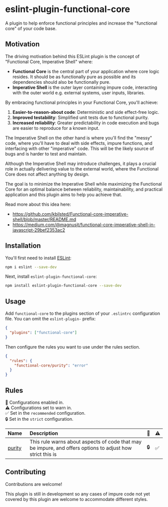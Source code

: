 # eslint-plugin-functional-core

A plugin to help enforce functional principles and increase the "functional core" of your code base.

## Motivation

The driving motivation behind this ESLint plugin is the concept of "Functional Core, Imperative Shell" where:

- **Functional Core** is the central part of your application where core logic resides. It should be as functionally pure as possible and its dependencies should also be functionally pure.
- **Imperative Shell** is the outer layer containing impure code, interacting with the outer world e.g. external systems, user inputs, libraries.

By embracing functional principles in your Functional Core, you'll achieve:

1. **Easier-to-reason-about code**: Deterministic and side effect-free logic.
2. **Improved testability**: Simplified unit tests due to functional purity.
3. **Increased reliability**: Greater predictability in code execution and bugs are easier to reproduce for a known input.

The Imperative Shell on the other hand is where you'll find the "messy" code, where you'll have to deal with side effects, impure functions, and interfacing with other "imperative" code. This will be the likely source of bugs and is harder to test and maintain.

Although the Imperative Shell may introduce challenges, it plays a crucial role in actually delivering value to the external world, where the Functional Core does not affect anything by design.

The goal is to minimize the Imperative Shell while maximizing the Functional Core for an optimal balance between reliability, maintainability, and practical application and this plugin aims to help you achieve that.

Read more about this idea here:

- https://github.com/kbilsted/Functional-core-imperative-shell/blob/master/README.md
- https://medium.com/@magnusjt/functional-core-imperative-shell-in-javascript-29bef2353ac2

## Installation

You'll first need to install [ESLint](https://eslint.org/):

```sh
npm i eslint --save-dev
```

Next, install `eslint-plugin-functional-core`:

```sh
npm install eslint-plugin-functional-core --save-dev
```

## Usage

Add `functional-core` to the plugins section of your `.eslintrc` configuration file. You can omit the `eslint-plugin-` prefix:

```json
{
  "plugins": ["functional-core"]
}
```

Then configure the rules you want to use under the rules section.

```json
{
  "rules": {
    "functional-core/purity": "error"
  }
}
```

## Rules

<!-- begin auto-generated rules list -->

💼 Configurations enabled in.\
⚠️ Configurations set to warn in.\
✅ Set in the `recommended` configuration.\
🔒 Set in the `strict` configuration.

| Name                           | Description                                                                                               | 💼 | ⚠️ |
| :----------------------------- | :-------------------------------------------------------------------------------------------------------- | :- | :- |
| [purity](docs/rules/purity.md) | This rule warns about aspects of code that may be impure, and offers options to adjust how strict this is | 🔒 | ✅  |

<!-- end auto-generated rules list -->

## Contributing

Contributions are welcome!

This plugin is still in development so any cases of impure code not yet covered by this plugin are welcome to accommodate different styles.
